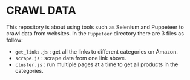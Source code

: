 # CRAWL DATA

This repository is about using tools such as Selenium and Puppeteer to crawl data from websites.
In the `Puppeteer` directory there are 3 files as follow:

- `get_links.js` : get all the links to different categories on Amazon.
- `scrape.js` : scrape data from one link above.
- `cluster.js` : run multiple pages at a time to get all products in the categories.
